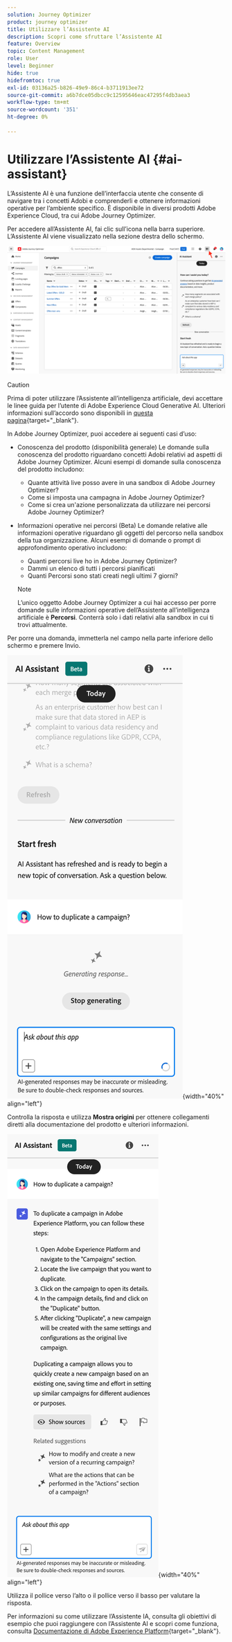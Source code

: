 ```yaml
---
solution: Journey Optimizer
product: journey optimizer
title: Utilizzare l’Assistente AI
description: Scopri come sfruttare l’Assistente AI
feature: Overview
topic: Content Management
role: User
level: Beginner
hide: true
hidefromtoc: true
exl-id: 03136a25-b826-49e9-86c4-b3711913ee72
source-git-commit: a6b7dce05dbcc9c12595646eac47295f4db3aea3
workflow-type: tm+mt
source-wordcount: '351'
ht-degree: 0%

---
```


# Utilizzare l’Assistente AI {#ai-assistant}

L’Assistente AI è una funzione dell’interfaccia utente che consente di navigare tra i concetti Adobi e comprenderli e ottenere informazioni operative per l’ambiente specifico. È disponibile in diversi prodotti Adobe Experience Cloud, tra cui Adobe Journey Optimizer.

Per accedere all’Assistente AI, fai clic sull’icona nella barra superiore. L’Assistente AI viene visualizzato nella sezione destra dello schermo.

![](assets/do-not-localize/ai-assistant-open.png)


>[!CAUTION]
>
>Prima di poter utilizzare l’Assistente all’intelligenza artificiale, devi accettare le linee guida per l’utente di Adobe Experience Cloud Generative AI. Ulteriori informazioni sull’accordo sono disponibili in [questa pagina](https://experienceleague.adobe.com/en/docs/experience-platform/landing/platform-ui/ai-assistant){target="_blank"}.

In Adobe Journey Optimizer, puoi accedere ai seguenti casi d’uso:

* Conoscenza del prodotto (disponibilità generale) Le domande sulla conoscenza del prodotto riguardano concetti Adobi relativi ad aspetti di Adobe Journey Optimizer. Alcuni esempi di domande sulla conoscenza del prodotto includono:

   * Quante attività live posso avere in una sandbox di Adobe Journey Optimizer?
   * Come si imposta una campagna in Adobe Journey Optimizer?
   * Come si crea un&#39;azione personalizzata da utilizzare nei percorsi Adobe Journey Optimizer?


* Informazioni operative nei percorsi (Beta) Le domande relative alle informazioni operative riguardano gli oggetti del percorso nella sandbox della tua organizzazione. Alcuni esempi di domande o prompt di approfondimento operativo includono:

   * Quanti percorsi live ho in Adobe Journey Optimizer?
   * Dammi un elenco di tutti i percorsi pianificati
   * Quanti Percorsi sono stati creati negli ultimi 7 giorni?

  >[!NOTE]
  >
  >L’unico oggetto Adobe Journey Optimizer a cui hai accesso per porre domande sulle informazioni operative dell’Assistente all’intelligenza artificiale è **Percorsi**. Conterrà solo i dati relativi alla sandbox in cui ti trovi attualmente.


Per porre una domanda, immetterla nel campo nella parte inferiore dello schermo e premere Invio.

![](assets/do-not-localize/ai-assistant-ask.png){width="40%" align="left"}

Controlla la risposta e utilizza **Mostra origini** per ottenere collegamenti diretti alla documentazione del prodotto e ulteriori informazioni.

![](assets/do-not-localize/ai-assistant-answer.png){width="40%" align="left"}

Utilizza il pollice verso l’alto o il pollice verso il basso per valutare la risposta.

Per informazioni su come utilizzare l’Assistente IA, consulta gli obiettivi di esempio che puoi raggiungere con l’Assistente AI e scopri come funziona, consulta [Documentazione di Adobe Experience Platform](https://experienceleague.adobe.com/en/docs/experience-platform/landing/platform-ui/ai-assistant){target="_blank"}.
